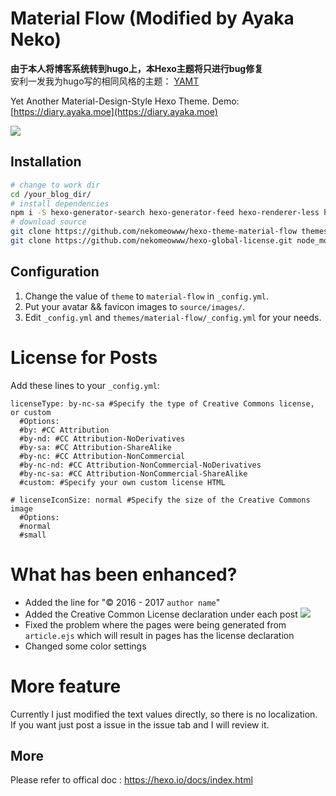 # Material Flow (Modified by Ayaka Neko)

__由于本人将博客系统转到hugo上，本Hexo主题将只进行bug修复__   
安利一发我为hugo写的相同风格的主题： [YAMT](https://github.com/stkevintan/sfork)

Yet Another Material-Design-Style Hexo Theme. Demo: [https://diary.ayaka.moe](https://diary.ayaka.moe)  

![](https://i.imgur.com/l86IfdO.png)

## Installation
```bash
# change to work dir
cd /your_blog_dir/
# install dependencies
npm i -S hexo-generator-search hexo-generator-feed hexo-renderer-less hexo-autoprefixer hexo-generator-json-content
# download source
git clone https://github.com/nekomeowww/hexo-theme-material-flow themes/material-flow
git clone https://github.com/nekomeowww/hexo-global-license.git node_modules/hexo-global-license
```

## Configuration
1. Change the value of `theme` to `material-flow` in `_config.yml`.
2. Put your avatar && favicon  images to `source/images/`.
3. Edit `_config.yml` and `themes/material-flow/_config.yml` for your needs.

# License for Posts
Add these lines to your `_config.yml`:
```
licenseType: by-nc-sa #Specify the type of Creative Commons license, or custom
  #Options:
  #by: #CC Attribution
  #by-nd: #CC Attribution-NoDerivatives
  #by-sa: #CC Attribution-ShareAlike
  #by-nc: #CC Attribution-NonCommercial
  #by-nc-nd: #CC Attribution-NonCommercial-NoDerivatives
  #by-nc-sa: #CC Attribution-NonCommercial-ShareAlike
  #custom: #Specify your own custom license HTML

# licenseIconSize: normal #Specify the size of the Creative Commons image
  #Options:
  #normal
  #small
```

# What has been enhanced?

- Added the line for "© 2016 - 2017 `author name`"
- Added the Creative Common License declaration under each post
![](https://i.imgur.com/KfxNP15.png)
- Fixed the problem where the pages were being generated from `article.ejs` which will result in pages has the license declaration
- Changed some color settings

# More feature
Currently I just modified the text values directly, so there is no localization. If you want just post a issue in the issue tab and I will review it.


## More
Please refer to offical doc : <https://hexo.io/docs/index.html>
